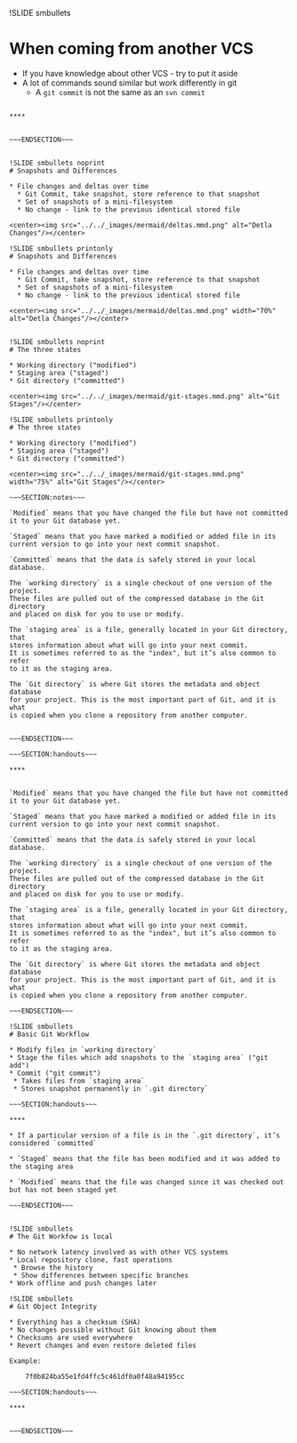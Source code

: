 !SLIDE smbullets
# When coming from another VCS

* If you have knowledge about other VCS - try to put it aside
* A lot of commands sound similar but work differently in git
  * A `git commit` is not the same as an `svn commit`

~~~SECTION:handouts~~~

****


~~~ENDSECTION~~~


!SLIDE smbullets noprint
# Snapshots and Differences

* File changes and deltas over time
  * Git Commit, take snapshot, store reference to that snapshot
  * Set of snapshots of a mini-filesystem
  * No change - link to the previous identical stored file

<center><img src="../../_images/mermaid/deltas.mmd.png" alt="Detla Changes"/></center>

!SLIDE smbullets printonly
# Snapshots and Differences

* File changes and deltas over time
  * Git Commit, take snapshot, store reference to that snapshot
  * Set of snapshots of a mini-filesystem
  * No change - link to the previous identical stored file

<center><img src="../../_images/mermaid/deltas.mmd.png" width="70%" alt="Detla Changes"/></center>


!SLIDE smbullets noprint
# The three states

* Working directory ("modified")
* Staging area ("staged")
* Git directory ("committed")

<center><img src="../../_images/mermaid/git-stages.mmd.png" alt="Git Stages"/></center>

!SLIDE smbullets printonly
# The three states

* Working directory ("modified")
* Staging area ("staged")
* Git directory ("committed")

<center><img src="../../_images/mermaid/git-stages.mmd.png" width="75%" alt="Git Stages"/></center>

~~~SECTION:notes~~~

`Modified` means that you have changed the file but have not committed
it to your Git database yet.

`Staged` means that you have marked a modified or added file in its
current version to go into your next commit snapshot.

`Committed` means that the data is safely stored in your local database.

The `working directory` is a single checkout of one version of the project.
These files are pulled out of the compressed database in the Git directory
and placed on disk for you to use or modify.

The `staging area` is a file, generally located in your Git directory, that
stores information about what will go into your next commit.
It is sometimes referred to as the "index", but it’s also common to refer
to it as the staging area.

The `Git directory` is where Git stores the metadata and object database
for your project. This is the most important part of Git, and it is what
is copied when you clone a repository from another computer.


~~~ENDSECTION~~~

~~~SECTION:handouts~~~

****


`Modified` means that you have changed the file but have not committed
it to your Git database yet.

`Staged` means that you have marked a modified or added file in its
current version to go into your next commit snapshot.

`Committed` means that the data is safely stored in your local database.

The `working directory` is a single checkout of one version of the project.
These files are pulled out of the compressed database in the Git directory
and placed on disk for you to use or modify.

The `staging area` is a file, generally located in your Git directory, that
stores information about what will go into your next commit.
It is sometimes referred to as the "index", but it’s also common to refer
to it as the staging area.

The `Git directory` is where Git stores the metadata and object database
for your project. This is the most important part of Git, and it is what
is copied when you clone a repository from another computer.

~~~ENDSECTION~~~

!SLIDE smbullets
# Basic Git Workflow

* Modify files in `working directory`
* Stage the files which add snapshots to the `staging area` ("git add")
* Commit ("git commit")
 * Takes files from `staging area`
 * Stores snapshot permanently in `.git directory`

~~~SECTION:handouts~~~

****

* If a particular version of a file is in the `.git directory`, it’s considered `committed`

* `Staged` means that the file has been modified and it was added to the staging area

* `Modified` means that the file was changed since it was checked out but has not been staged yet

~~~ENDSECTION~~~


!SLIDE smbullets
# The Git Workfow is local

* No network latency involved as with other VCS systems
* Local repository clone, fast operations
 * Browse the history
 * Show differences between specific branches
* Work offline and push changes later

!SLIDE smbullets
# Git Object Integrity

* Everything has a checksum (SHA)
* No changes possible without Git knowing about them
* Checksums are used everywhere
* Revert changes and even restore deleted files

Example:

    7f0b824ba55e1fd4ffc5c461df0a0f48a94195cc

~~~SECTION:handouts~~~

****


~~~ENDSECTION~~~
